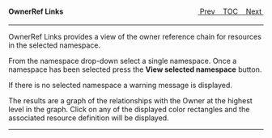 <topicKey ownerref/>
<topicBack id="topicNext" link="gettingstarted"/>
<topicNext id="topicBack" link="search"/>

<a style="float: right;" href="javascript:docNextTopic()">&nbsp;&nbsp;Next&nbsp;<i class="fas fa-lg fa-arrow-right"></i></a>
<a style="float: right;" href="javascript:docNextTopic('toc')">&nbsp;&nbsp;TOC&nbsp;&nbsp;</a>
<a style="float: right;" href="javascript:docPrevTopic()"><i class="fas fa-lg fa-arrow-left"></i>&nbsp;Prev&nbsp;&nbsp;</a>

#### OwnerRef Links

<!-- --- -->
  
<!-- OwnerRef Links view  

--- -->

<!-- <div style="margin-left: 150px;">
    <iframe width="700" height="390" src="https://www.youtube.com/embed/EqknUXaIRnk">
    </iframe>
</div> -->

---

OwnerRef Links provides a view of the owner reference chain for resources in the selected namespace.  

From the namespace drop-down select a single namespace.  Once a namespace has been selected press the __View selected namespace__ button. 

If there is no selected namespace a warning message is displayed. 

The results are a graph of the relationships with the Owner at the highest level in the graph.  Click on any of the displayed color rectangles and the associated resource definition will be displayed.

---
